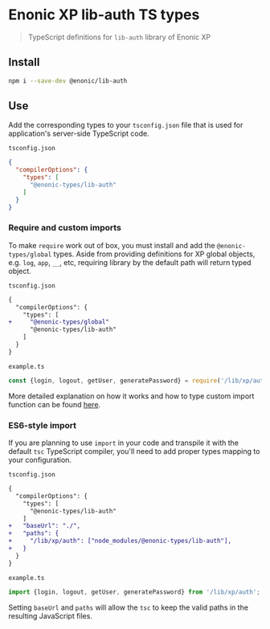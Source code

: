 # Enonic XP lib-auth TS types

> TypeScript definitions for `lib-auth` library of Enonic XP

## Install

```bash
npm i --save-dev @enonic/lib-auth
```

## Use

Add the corresponding types to your `tsconfig.json` file that is used for application's server-side TypeScript code.

`tsconfig.json`

```json
{
  "compilerOptions": {
    "types": [
      "@enonic-types/lib-auth"
    ]
  }
}
```

### Require and custom imports

To make `require` work out of box, you must install and add the `@enonic-types/global` types. Aside from providing definitions for XP global
objects, e.g. `log`, `app`, `__`, etc, requiring library by the default path will return typed object.

`tsconfig.json`

```diff
{
  "compilerOptions": {
    "types": [
+     "@enonic-types/global"
      "@enonic-types/lib-auth"
    ]
  }
}
```

`example.ts`

```ts
const {login, logout, getUser, generatePassword} = require('/lib/xp/auth');
```

More detailed explanation on how it works and how to type custom import function can be
found [here](https://github.com/enonic/xp/tree/master/modules/lib/typescript/README.md).

### ES6-style import

If you are planning to use `import` in your code and transpile it with the default `tsc` TypeScript compiler, you'll need to add proper
types mapping to your configuration.

`tsconfig.json`

```diff
{
  "compilerOptions": {
    "types": [
      "@enonic-types/lib-auth"
    ]
+   "baseUrl": "./",
+   "paths": {
+     "/lib/xp/auth": ["node_modules/@enonic-types/lib-auth"],
+   }
  }
}
```

`example.ts`

```ts
import {login, logout, getUser, generatePassword} from '/lib/xp/auth';
```

Setting `baseUrl` and `paths` will allow the `tsc` to keep the valid paths in the resulting JavaScript files.

